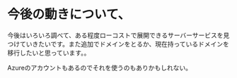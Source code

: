 # 今後の動きについて、

今後はいろいろ調べて、ある程度ローコストで展開できるサーバーサービスを見つけていきたいです。また追加でドメインをとるか、現在持っているドメインを移行したいと思っています。。

Azureのアカウントもあるのでそれを使うのもありかもしれない。

  
